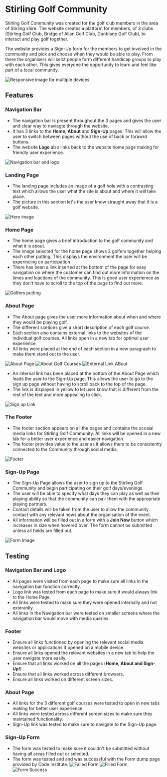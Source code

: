 # Stirling Golf Community

Stirling Golf Community was created for the golf club members in the area of Stirling shire. The website creates a platform for members, of 3 clubs (Stirling Golf Club, Bridge of Allan Golf Club, Dunblane Golf Club), to interact and play golf together.  

The website provides a Sign-Up form for the members to get involved in the community and pick and choose when they would be able to play. From there the organisers will selct people form different handicap groups to play with each other. This gives everyone the opportunity to learn and feel like part of a local community.

![Responsive image for multiple devices](/assets/images/responsive-image.jpg)

## Features 

### Navigation Bar
* The navigation bar is present throughout the 3 pages and gives the user and clear way to naviagte through the website.
* It has 3 links to the **Home**, **About** and **Sign-Up** pages. This will allow the user to switch between pages without the use of back or forawrd buttons.
* The website **Logo** also links back to the website home page making for friendly user experience.

![Navigation bar and logo ](/assets/images/navigation-image.jpg)


### Landing Page
*  The landing page includes an image of a golf hole with a contrasting text which allows the user what the site is about and where it will take place.
* The picture in this section let's the user know straught away that it is a golf website.

![Hero image](/assets/images//landing-image.jpg)

### Home Page

* The home page gives a brief introduction to the golf community and what it is about.
* The image selected for the home page shows 2 golfers together helping each other putting. This displays the environment the user will be experincing on participation.
* There has been a link inserted at the bottom of the page for easy navigation on where the customer can find out more information on the times and loactions of the community. This is good user experiemce as they don't have to scroll to the top of the page to find out more. 

![Golfers putting](/assets/images/home-image.jpg)


### About Page

* The About page gives the user more information about when and where they would be playing golf.
* The different scetions give a short description of each golf course.
* Each section also contains external links to the websites of the individual golf courses. All links open in a new tab for optimal user experience. 
* All links were placed at the end of each section in a new paragraph to make them stand out to the user.

![About Page](/assets/images/about-top.jpg)
![About Golf Courses](/assets/images/about-bottom.jpg)
![External Link ABout](/assets/images/about-external-link.jpg)

* An internal link has been placed at the bottom of the About Page which leads the user to the Sign-Up page. This allows the user to go to the sign up page without having to scroll back to the top of the page.
* The link is displayed in yellow to let user know that is different from the rest of the text and more appealing to click.


![Sign up Link](/assets/images/signup-link.jpg)

### The Footer

* The footer section appears on all the pages and contains the scoaial media links for Stirling Golf Community. All links will be opened in a new tab for a better user experience and easier navigation.
* The footer provides value to the user as it allows them to be consistently connected to the Community through social media. 

![Footer](/assets/images/footer.jpg)

### Sign-Up Page

* The Sign-Up Page allows the user to sign up to the Stirling Golf Community and begin participating on their golf days/evenings. 
* The user will be able to specify what days they can play as well as their playing ability so that the community can pair them with the appropriate playing partners.
* Contact details will be taken from the user to allow the community contact with any relevant news about the organisation of the event.
* All information will be filled out in a form with a **Join Now** button which increases in size when hovered over. The form cannot be submitted unless all fields are filled out. 

![Form Image](/assets/images/form-image.jpg)

## Testing

### Navigation Bar and Logo

* All pages were visited from each page to make sure all links in the navigation bar function correctly.
* Logo link was tested from each page to make sure it would always link to the Home Page.
* All links were tested to make sure they were opened internally and not exteranlly.
* All links in the Navigation bar were tested on smaller screens where the navigation bar would move with media queries.

### Footer
* Ensure all links functioned by opening the relevant social media websites or applications if opened on a mobile device.
* Ensure all links opened the relevant websites in a new tab to help the user navigate more easily.
* Ensure that all links worked on all the pages (**Home, About and Sign-Up!**)
* Ensure that all links worked across different browsers.
* Ensure all links worked on different screen sizes.

### About Page 

* All links for the 3 different golf courses were tested to open in new tabs making for better user experience.
* All links were tested across different screen sizes to make sure they maintained functionality.
* Sign-Up link was tested to make sure to navigate to  the Sign-Up page.

### Sign-Up Form
* The form was tested to make sure it couldn't be submitted without having all areas filled out or selected.
* The form was tested and and was successful with the Form dump page provided by Code Institute.
![Failed Form](/assets/images/form-fail.jpg)
![Filled Form](/assets/images/filled-form.jpg)
![Form Success](/assets/images/form-dump.jpg)





